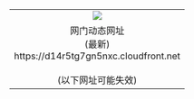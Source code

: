 ﻿<table>
  <tr></tr>
  <tr><td colspan=2 align=center><img src="https://d14r5tg7gn5nxc.cloudfront.net/Up/oGate.jpg" /></td></tr>
  <tr><td colspan=2 align=center>网门动态网址<br/>(最新)
<br>https://d14r5tg7gn5nxc.cloudfront.net
<br/><br/>(以下网址可能失效)
    </td>
  </tr>
</table>
